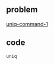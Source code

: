 ## problem
[uniq-command-1](https://www.hackerrank.com/challenges/text-processing-in-linux-the-uniq-command-1/problem)

## code
```shell
uniq
```
